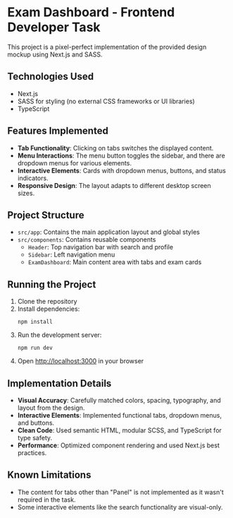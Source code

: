# Exam Dashboard - Frontend Developer Task

This project is a pixel-perfect implementation of the provided design mockup using Next.js and SASS.

## Technologies Used

- Next.js
- SASS for styling (no external CSS frameworks or UI libraries)
- TypeScript

## Features Implemented

- **Tab Functionality**: Clicking on tabs switches the displayed content.
- **Menu Interactions**: The menu button toggles the sidebar, and there are dropdown menus for various elements.
- **Interactive Elements**: Cards with dropdown menus, buttons, and status indicators.
- **Responsive Design**: The layout adapts to different desktop screen sizes.

## Project Structure

- `src/app`: Contains the main application layout and global styles
- `src/components`: Contains reusable components
  - `Header`: Top navigation bar with search and profile
  - `Sidebar`: Left navigation menu
  - `ExamDashboard`: Main content area with tabs and exam cards

## Running the Project

1. Clone the repository
2. Install dependencies:
   ```
   npm install
   ```
3. Run the development server:
   ```
   npm run dev
   ```
4. Open [http://localhost:3000](http://localhost:3000) in your browser

## Implementation Details

- **Visual Accuracy**: Carefully matched colors, spacing, typography, and layout from the design.
- **Interactive Elements**: Implemented functional tabs, dropdown menus, and buttons.
- **Clean Code**: Used semantic HTML, modular SCSS, and TypeScript for type safety.
- **Performance**: Optimized component rendering and used Next.js best practices.

## Known Limitations

- The content for tabs other than "Panel" is not implemented as it wasn't required in the task.
- Some interactive elements like the search functionality are visual-only.